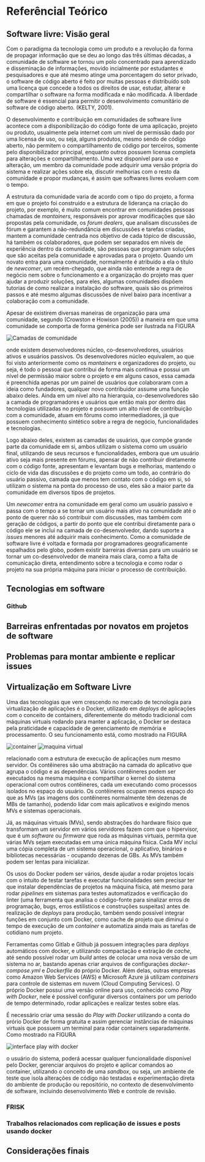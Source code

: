 # Referêncial Teórico

## Software livre: Visão geral

Com o paradigma da tecnologia como um produto e a revolução da forma de propagar informação que se deu ao longo das três últimas décadas, a comunidade de software se tornou um polo concentrado para aprendizado e disseminação de informações, movido incialmente por estudantes e pesquisadores e que até mesmo atinge uma porcentagem do setor privado, o software de código aberto é feito por muitas pessoas e distribuído sob uma licença que concede a todos os direitos de usar, estudar, alterar e compartilhar o software na forma modificada e não modificada. A liberdade de software é essencial para permitir o desenvolvimento comunitário de software de código aberto. (KELTY, 2001).

O desenvolvimento e contribuição em comunidades de software livre acontece com a disponibilização do código fonte de uma aplicação, projeto ou produto, usualmente pela internet com um nível de permissão dado por uma licensa de uso, ou seja, alguns produtos, mesmo sendo de código aberto, não permitem o compartilhamento de código por terceiros, somente pelo disponibilizador principal, enquanto outros possuem licensa completa para alterações e compartilhamento. Uma vez disponível para uso e alteração, um membro da comunidade pode adquirir uma versão própria do sistema e realizar ações sobre ela, discutir melhorias com o resto da comunidade e propor mudanças, é assim que softwares livres evoluem com o tempo.

A estrutura da comunidade varia de acordo com o tipo do projeto, a forma em que o projeto foi construído e a estrutura de liderança na criação do projeto, por exemplo, é muito comum encontrar em comunidades pessoas chamadas de *mantainers*, responsáveis por aprovar modificações que são propostas pela comunidade, os *forum dealers*, que analisam discussões de fórum e garantem a não-redundância em discussões e tarefas criadas, mantem a comunidade centrada nos objetivo de cada tópico de discussão, há também os colaboradores, que podem ser separados em níveis de experiência dentro da comunidade, são pessoas que programam soluções que são aceitas pela comunidade e aprovadas para o projeto. Quando um novato entra para uma comunidade, normalmente é atribuído a ela o título de *newcomer*, um recém-chegado, que ainda não entende a regra de negócio nem sobre o funcionamento e a organização do projeto mas quer ajudar a produzir soluções, para eles, algumas comunidades dispõem tutorias de como realizar a instalação do software, quais são os primeiros passos e até mesmo algumas discussões de nível baixo para incentivar a colaboração com a comunidade.

Apesar de existirem diversas maneiras de organização para uma comunidade, segundo (Crowston e Howison (2005)) a maneira em que uma comunidade se comporta de forma genérica pode ser ilustrada na FIGURA

![Camadas de comunidade](./images/onion-pt.png)

onde existem desenvolvedores núcleo, co-desenvolvedores, usuários ativos e usuários passivos. Os desenvolvedores núcleo equivalem, ao que foi visto anteriormente como os *mantainers* e organizadores do projeto, ou seja, é todo o pessoal que contribui de forma mais contínua e possui um nível de permissão maior sobre o projeto e em alguns casos, essa camada é preenchida apenas por um painel de usuários que colaboraram com a ideia como fundadores, qualquer novo contribuidor assume uma função abaixo deles. Ainda em um nível alto na hierarquia, co-desenvolvedores são a camada de programadores e usuários que então mais por dentro das tecnologias utilizadas no projeto e possuem um alto nível de contribuição com a comunidade, atuam em fórums como intermediadores, já que possuem conhecimento sintético sobre a regra de negócio, funcionalidades e tecnologias.

Logo abaixo deles, existem as camadas de usuários, que compõe grande parte da comunidade em si, ambos utilizam o sistema como um usuário final, utilizando de seus recursos e funcionalidades, embora que um usuário ativo seja mais presente em fórums, apensar de não contribuir diretamente com o código fonte, apresentam e levantam bugs e melhorias, mantendo o ciclo de vida das discussões e do projeto como um todo, ao contrário do usuário passivo, camada que menos tem contato com o código em si, só utilizam o sistema na ponta do processo de uso, eles são a maior parte da comunidade em diversos tipos de projetos.

Um *newcomer* entra na comunidade em geral como um usuário passivo e passa com o tempo a se tornar um usuário mais ativo na comunidade até o ponto de querer não só contribuir com discussões, mas também com geração de códigos, a partir do ponto que ele contribui diretamente para o código ele se inclui na camada de co-desenvolvedor, dando suporte a *issues* menores até adquirir mais conhecimento. Como a comunidade de software livre é voltada e formada por programadores geograficamente espalhados pelo globo, podem existir barreiras diversas para um usuário se tornar um co-desenvolvedor de maneira mais clara, como a falta de comunicação direta, entendimento sobre a tecnologia e como rodar o projeto na sua própria máquina para iniciar o processo de contribuição.

<!--
@article{crowston2005social,
  title={The social structure of free and open source software development},
  author={Crowston, Kevin and Howison, James},
  journal={First Monday},
  volume={10},
  number={2},
  year={2005}
}

@article{kelty2001free,
  title={Free software/free science},
  author={Kelty, Christopher M},
  journal={First Monday},
  volume={6},
  number={12},
  year={2001},
  publisher={Valauskas, Edward J.}
}
-->

## Tecnologias em software

### Github

## Barreiras enfrentadas por novatos em projetos de software

## Problemas para montar ambiente e replicar issues

## Virtualização em Software Livre

Uma das tecnologias que vem crescendo no mercado de tecnologia para virtualização de aplicações é o Docker, utilizado em *deploys* de aplicações com o conceito de containers, diferentemente do método tradicional com máquinas virtuais rodando para manter a aplicação, o Docker se destaca pela praticidade e capacidade de gerenciamento de memória e processamento. O seu funcionamento está, como mostrado na FIGURA

![container](./images/docker-container.png)
![maquina virtual](./images/docker-maquina-virtual.png)

relacionado com a estrutura de execução de aplicações num mesmo servidor. Os contêineres são uma abstração na camada do aplicativo que agrupa o código e as dependências. Vários contêineres podem ser executados na mesma máquina e compartilhar o kernel do sistema operacional com outros contêineres, cada um executando como processos isolados no espaço do usuário. Os contêineres ocupam menos espaço do que as MVs (as imagens dos contêineres normalmente têm dezenas de MBs de tamanho), podendo lidar com mais aplicativos e exigindo menos MVs e sistemas operacionais.

Já, as máquinas virtuais (MVs), sendo abstrações do hardware físico que transformam um servidor em vários servidores fazem com que o hipervisor, que é um *software* ou *firmware* que roda as máquinas virtuais, permita que várias MVs sejam executadas em uma única máquina física. Cada MV inclui uma cópia completa de um sistema operacional, o aplicativo, binários e bibliotecas necessárias - ocupando dezenas de GBs. As MVs também podem ser lentas para inicializar.

Os usos do Docker podem ser vários, desde ajudar a rodar projetos locais com o intuito de testar tarefas e executar funcionalidades sem precisar ter que instalar dependências de projetos na máquina física, até mesmo para rodar *pipelines* em sistemas para testes automatizados e verificação do linter (uma ferramenta que analisa o código-fonte para sinalizar erros de programação, bugs, erros estilísticos e construções suspeitas) antes de realização de *deploys* para produção, também sendo possível integrar funções em conjunto com Docker, como cache de projeto que diminui o tempo de execução de um *container* e automatiza ainda mais as tarefas de cotidiano num projeto.

Ferramentas como Gitlab e Github já possuem integrações para *deploys* automáticos com docker, e utilizando compactação e extração de *cache*, até sendo possível rodar um *build* antes de colocar uma nova versão de um sistema no ar, bastando apenas criar arquivos de configurações *docker-compose.yml* e *Dockerfile* do próprio Docker. Além delas, outras empresas como Amazon Web Services (AWS) e Microsoft Azure já utilizam *containers* para controle de sistemas em nuvem (Cloud Computing Services). O próprio Docker possui uma versão online para uso, conhecido como *Play with Docker*, nele é possível configurar diversos containers por um período de tempo determinado, rodar aplicações e realizar testes sobre elas.

É necessário criar uma sessão do *Play with Docker* utilizando a conta do prório Docker de forma gratuita e assim gerenciar instâncias de máquinas virtuais que possuem um terminal para rodar containers separadamente. Como mostrado na FIGURA

![interface play with docker](./images/interface-play-with-docker.png)

o usuário do sistema, poderá acessar qualquer funcionalidade disponível pelo Docker, gerenciar arquivos do projeto e aplicar comandos ao container, utilizando o conceito de uma *sandbox*, ou seja, um ambiente de teste que isola alterações de código não testadas e experimentação direta do ambiente de produção ou repositório, no contexto de desenvolvimento de software, incluindo desenvolvimento Web e controle de revisão.

<!--
[1] Usei dados estastísticos do próprio site do docker: https://www.docker.com, não sei como fica isso no documento, e não sei se pode, mas coloquei, qualquer coisa mudamos.
-->

### FRISK

### Trabalhos relacionados com replicação de issues e posts usando docker

## Considerações finais